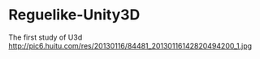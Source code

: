 # Reguelike-Unity3D
The first study of U3d
http://pic6.huitu.com/res/20130116/84481_20130116142820494200_1.jpg
